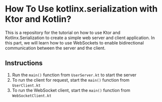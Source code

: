 <h1>How To Use kotlinx.serialization with Ktor and Kotlin?</h1>
<p>This is a repository for the tutorial on how to use Ktor and Kotlinx.Serialization to create a simple web server and client application. In this part, we will learn how to use WebSockets to enable bidirectional communication between the server and the client.</p>
<h2>Instructions</h2>
<ol>
<li>Run the <code>main()</code> function from <code>UserServer.kt</code> to start the server</li>
<li>To run the client for request, start the <code>main()</code> function from <code>UserClient.kt</code></li>
<li>To run the WebSocket client, start the <code>main()</code> function from <code>WebSocketClient.kt</code></li>
</ol>
